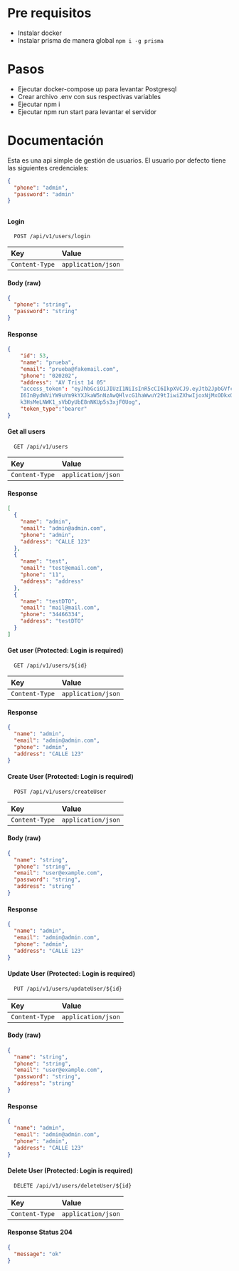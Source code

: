 # Pre requisitos

- Instalar docker
- Instalar prisma de manera global `npm i -g prisma`

# Pasos

- Ejecutar docker-compose up para levantar Postgresql
- Crear archivo .env con sus respectivas variables
- Ejecutar npm i
- Ejecutar npm run start para levantar el servidor

# Documentación

Esta es una api simple de gestión de usuarios. El usuario por defecto tiene las siguientes credenciales:

```json
{
  "phone": "admin",
  "password": "admin"
}
```

##

#### Login

```http
  POST /api/v1/users/login
```

| Key            | Value              |
| :------------- | :----------------- |
| `Content-Type` | `application/json` |

#### Body (raw)

```json
{
  "phone": "string",
  "password": "string"
}
```

#### Response

```json
{
    "id": 53,
    "name": "prueba",
    "email": "prueba@fakemail.com",
    "phone": "020202",
    "address": "AV Trist 14 05"
    "access_token": "eyJhbGciOiJIUzI1NiIsInR5cCI6IkpXVCJ9.eyJtb2JpbGVfcGhvbmUiOiIwMjAyMDIiLCJlbWFpbC
    I6InBydWViYW9uYm9kYXJkaW5nNzAwQHlvcG1haWwuY29tIiwiZXhwIjoxNjMxODkxODM5fQ.26sWIpQ
    k3HsMeLNWK1_sVbDyUbE8nNKUp5s3xjF0Uog",
    "token_type":"bearer"
}
```

#### Get all users

```http
  GET /api/v1/users
```

| Key            | Value              |
| :------------- | :----------------- |
| `Content-Type` | `application/json` |

#### Response

```json
[
  {
    "name": "admin",
    "email": "admin@admin.com",
    "phone": "admin",
    "address": "CALLE 123"
  },
  {
    "name": "test",
    "email": "test@email.com",
    "phone": "11",
    "address": "address"
  },
  {
    "name": "testDTO",
    "email": "mail@mail.com",
    "phone": "34466334",
    "address": "testDTO"
  }
]
```

#### Get user (Protected: Login is required)

```http
  GET /api/v1/users/${id}
```

| Key            | Value              |
| :------------- | :----------------- |
| `Content-Type` | `application/json` |

#### Response

```json
{
  "name": "admin",
  "email": "admin@admin.com",
  "phone": "admin",
  "address": "CALLE 123"
}
```

#### Create User (Protected: Login is required)

```http
  POST /api/v1/users/createUser
```

| Key            | Value              |
| :------------- | :----------------- |
| `Content-Type` | `application/json` |

#### Body (raw)

```json
{
  "name": "string",
  "phone": "string",
  "email": "user@example.com",
  "password": "string",
  "address": "string"
}
```

#### Response

```json
{
  "name": "admin",
  "email": "admin@admin.com",
  "phone": "admin",
  "address": "CALLE 123"
}
```

#### Update User (Protected: Login is required)

```http
  PUT /api/v1/users/updateUser/${id}
```

| Key            | Value              |
| :------------- | :----------------- |
| `Content-Type` | `application/json` |

#### Body (raw)

```json
{
  "name": "string",
  "phone": "string",
  "email": "user@example.com",
  "password": "string",
  "address": "string"
}
```

#### Response

```json
{
  "name": "admin",
  "email": "admin@admin.com",
  "phone": "admin",
  "address": "CALLE 123"
}
```

#### Delete User (Protected: Login is required)

```http
  DELETE /api/v1/users/deleteUser/${id}
```

| Key            | Value              |
| :------------- | :----------------- |
| `Content-Type` | `application/json` |

#### Response Status 204

```json
{
  "message": "ok"
}
```

